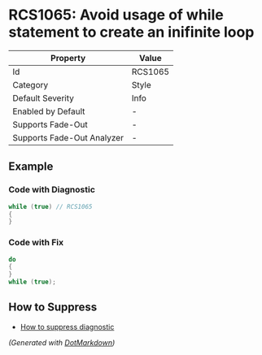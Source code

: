 # RCS1065: Avoid usage of while statement to create an inifinite loop

| Property                    | Value   |
| --------------------------- | ------- |
| Id                          | RCS1065 |
| Category                    | Style   |
| Default Severity            | Info    |
| Enabled by Default          | \-      |
| Supports Fade\-Out          | \-      |
| Supports Fade\-Out Analyzer | \-      |

## Example

### Code with Diagnostic

```csharp
while (true) // RCS1065
{
}
```

### Code with Fix

```csharp
do
{
}
while (true);
```

## How to Suppress

* [How to suppress diagnostic](../HowToConfigureAnalyzers#how-to-suppress-a-diagnostic.md)

*\(Generated with [DotMarkdown](http://github.com/JosefPihrt/DotMarkdown)\)*